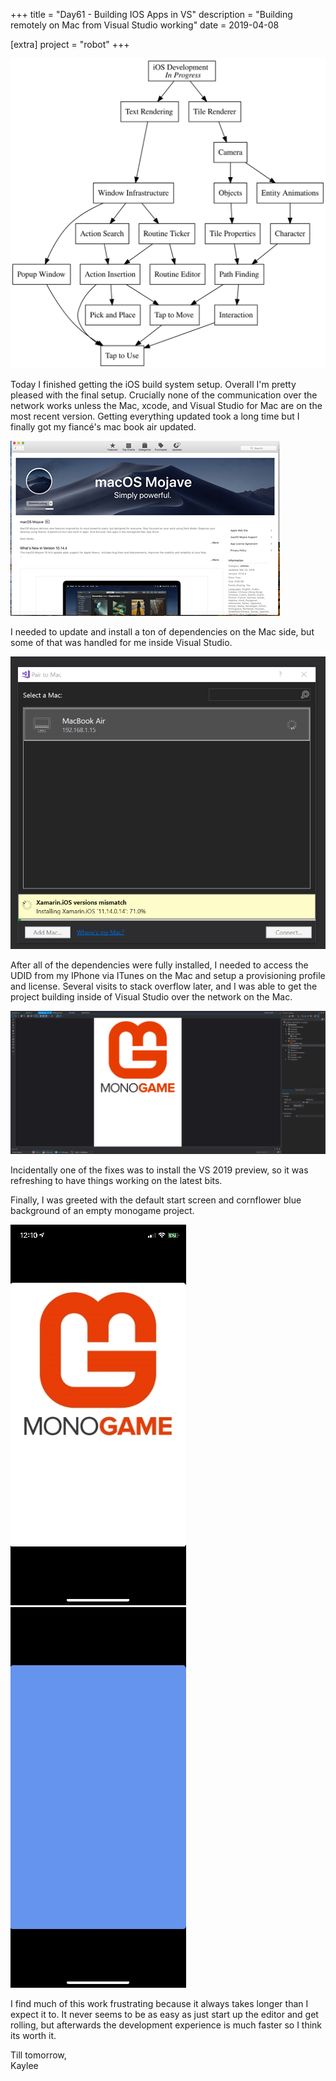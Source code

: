 +++
title = "Day61 - Building IOS Apps in VS"
description = "Building remotely on Mac from Visual Studio working"
date = 2019-04-08

[extra]
project = "robot"
+++

![Todo](./todo.svg)

Today I finished getting the iOS build system setup. Overall I'm pretty pleased
with the final setup. Crucially none of the communication over the network works
unless the Mac, xcode, and Visual Studio for Mac are on the most recent version.
Getting everything updated took a long time but I finally got my fiancé's
mac book air updated.

![Updating Mac](UpdatingMac.png)

I needed to update and install a ton of dependencies on the Mac side, but some
of that was handled for me inside Visual Studio.

![Installing Mac Dependencies](InstallingMacDependencies.PNG)

After all of the dependencies were fully installed, I needed to access the UDID
from my IPhone via ITunes on the Mac and setup a provisioning profile and
license. Several visits to stack overflow later, and I was able to get the
project building inside of Visual Studio over the network on the Mac.

![Working in VS](WorkinginVS.PNG)

Incidentally one of the fixes was to install the VS 2019 preview, so it was
refreshing to have things working on the latest bits.

Finally, I was greeted with the default start screen and cornflower blue
background of an empty monogame project.

![Start Screen](StartScreen.jpg)
![Cornflower Blue](CornflowerBlue.jpg)

I find much of this work frustrating because it always takes longer than I
expect it to. It never seems to be as easy as just start up the editor and get
rolling, but afterwards the development experience is much faster so I think its
worth it. 

Till tomorrow,  
Kaylee
